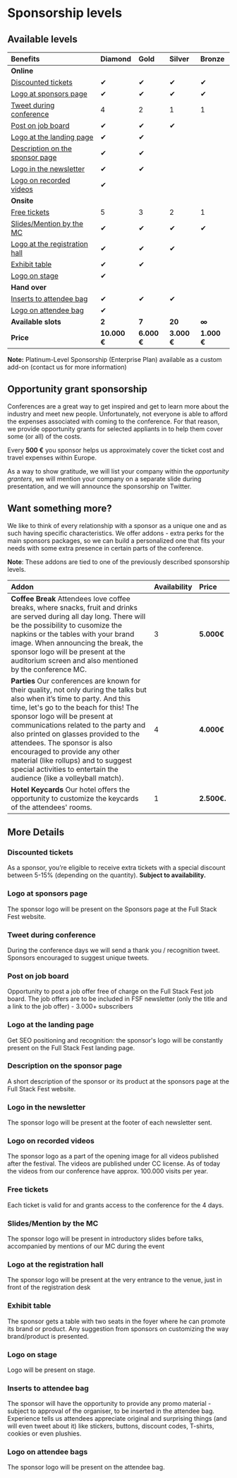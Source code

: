 # Sponsorship levels

## Available levels

| Benefits | Diamond | Gold | Silver | Bronze |
| :--- | :--- | :--- | :--- | :--- |
| **Online** |  |  |  |  |
| [Discounted tickets](sponsorship-levels.md#discounted-tickets) | ✔ | ✔ | ✔ | ✔ |
| [Logo at sponsors page](sponsorship-levels.md#logo-at-sponsors-page) | ✔ | ✔ | ✔ | ✔ |
| [Tweet during conference](sponsorship-levels.md#tweet-during-conference) | 4 | 2 | 1 | 1 |
| [Post on job board](sponsorship-levels.md#post-on-job-board) | ✔ | ✔ | ✔ |  |
| [Logo at the landing page](sponsorship-levels.md#logo-at-the-landing-page) | ✔ | ✔ |  |  |
| [Description on the sponsor page](sponsorship-levels.md#description-on-the-sponsor-page) | ✔ | ✔ |  |  |
| [Logo in the newsletter](sponsorship-levels.md#logo-in-the-newsletter) | ✔ | ✔ |  |  |
| [Logo on recorded videos](sponsorship-levels.md#logo-on-recorded-videos) | ✔ |  |  |  |
| **Onsite** |  |  |  |  |
| [Free tickets](sponsorship-levels.md#free-tickets) | 5 | 3 | 2 | 1 |
| [Slides/Mention by the MC](sponsorship-levels.md#slides-mention-by-the-mc) | ✔ | ✔ | ✔ | ✔ |
| [Logo at the registration hall](sponsorship-levels.md#logo-at-the-registration-hall) | ✔ | ✔ | ✔ |  |
| [Exhibit table](sponsorship-levels.md#exhibit-table) | ✔ | ✔ |  |  |
| [Logo on stage](sponsorship-levels.md#logo-on-stage) | ✔ |  |  |  |
| **Hand over** |  |  |  |  |
| [Inserts to attendee bag](sponsorship-levels.md#inserts-to-attendee-bag) | ✔ | ✔ | ✔ |  |
| [Logo on attendee bag](sponsorship-levels.md#logo-on-attendee-bags) | ✔ |   |  |  |
| **Available slots** | **2** | **7** | **20** | **∞** |
| **Price** | **10.000 €** | **6.000 €** | **3.000 €** | **1.000 €** |

**Note:** Platinum-Level Sponsorship (Enterprise Plan) available as a custom add-on (contact us for more information)

## Opportunity grant sponsorship

Conferences are a great way to get inspired and get to learn more about the industry and meet new people. Unfortunately, not everyone is able to afford the expenses associated with coming to the conference. For that reason, we provide opportunity grants for selected appliants in to help them cover some \(or all\) of the costs.

Every **500 €** you sponsor helps us approximately cover the ticket cost and travel expenses within Europe.

As a way to show gratitude, we will list your company within the _opportunity granters_, we will mention your company on a separate slide during presentation, and we will announce the sponsorship on Twitter.

## Want something more?

We like to think of every relationship with a sponsor as a unique one and as such having specific characteristics. We offer addons - extra perks for the main sponsors packages, so we can build a personalized one that fits your needs with some extra presence in certain parts of the conference.

**Note**: These addons are tied to one of the previously described sponsorship levels.

| Addon | Availability | Price |
| :--- | :--- | :--- |
| **Coffee Break**  Attendees love coffee breaks, where snacks, fruit and drinks are served during all day long. There will be the possibility to cusomize the napkins or the tables with your brand image. When announcing the break, the sponsor logo will be present at the auditorium screen and also mentioned by the conference MC. | 3 | **5.000€** |
| **Parties** Our conferences are known for their quality, not only during the talks but also when it’s time to party. And this time, let's go to the beach for this! The sponsor logo will be present at communications related to the party and also printed on glasses provided to the attendees. The sponsor is also encouraged to provide any other material \(like rollups\) and to suggest special activities to entertain the audience \(like a volleyball match\). | 4 | **4.000€** |
| **Hotel Keycards** Our hotel offers the opportunity to customize the keycards of the attendees' rooms. | 1 | **2.500€.** |

## More Details

### Discounted tickets

As a sponsor, you’re eligible to receive extra tickets with a special discount between 5-15% \(depending on the quantity\). **Subject to availability.**

### Logo at sponsors page

The sponsor logo will be present on the Sponsors page at the Full Stack Fest website.

### Tweet during conference

During the conference days we will send a thank you / recognition tweet. Sponsors encouraged to suggest unique tweets.

### Post on job board

Opportunity to post a job offer free of charge on the Full Stack Fest job board. The job offers are to be included in FSF newsletter \(only the title and a link to the job offer\) - 3.000+ subscribers

### Logo at the landing page

Get SEO positioning and recognition: the sponsor's logo will be constantly present on the Full Stack Fest landing page.

### Description on the sponsor page

A short description of the sponsor or its product at the sponsors page at the Full Stack Fest website.

### Logo in the newsletter

The sponsor logo will be present at the footer of each newsletter sent.

### Logo on recorded videos

The sponsor logo as a part of the opening image for all videos published after the festival. The videos are published under CC license. As of today the videos from our conference have approx. 100.000 visits per year.

### Free tickets

Each ticket is valid for and grants access to the conference for the 4 days.

### Slides/Mention by the MC

The sponsor logo will be present in introductory slides before talks, accompanied by mentions of our MC during the event

### Logo at the registration hall

The sponsor logo will be present at the very entrance to the venue, just in front of the registration desk

### Exhibit table

The sponsor gets a table with two seats in the foyer where he can promote its brand or product. Any suggestion from sponsors on customizing the way brand/product is presented.

### Logo on stage

Logo will be present on stage.

### Inserts to attendee bag

The sponsor will have the opportunity to provide any promo material - subject to approval of the organiser, to be inserted in the attendee bag. Experience tells us attendees appreciate original and surprising things \(and will even tweet about it\) like stickers, buttons, discount codes, T-shirts, cookies or even plushies.

### Logo on attendee bags

The sponsor logo will be present on the attendee bag.

